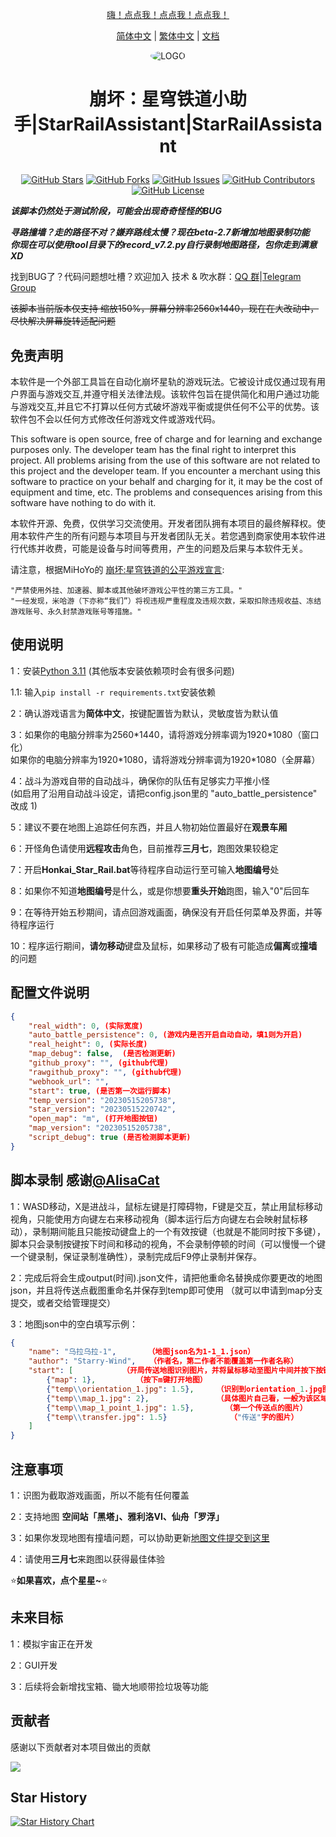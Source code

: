 <div align="center">

[嗨！点点我！点点我！点点我！ ](#使用说明)

[简体中文](README.md) | [繁体中文](README_CHT.md) | [文档](https://sra.stysqy.top)
 
<img alt="LOGO" src="../../blob/map/temp/love!.png" style="border-radius:50%">

<h1 align="center">

崩坏：星穹铁道小助手|StarRailAssistant|StarRailAssistant

</h1>
 
[![GitHub Stars](https://img.shields.io/github/stars/Starry-Wind/StarRailAssistant?style=flat-square)](https://github.com/Starry-Wind/StarRailAssistant/stargazers)
[![GitHub Forks](https://img.shields.io/github/forks/Starry-Wind/StarRailAssistant?style=flat-square)](https://github.com/Starry-Wind/StarRailAssistant/network)
[![GitHub Issues](https://img.shields.io/github/issues/Starry-Wind/StarRailAssistant?style=flat-square)](https://github.com/Starry-Wind/StarRailAssistant/issues)
[![GitHub Contributors](https://img.shields.io/github/contributors/Starry-Wind/StarRailAssistant?style=flat-square)](https://github.com/Starry-Wind/StarRailAssistant/graphs/contributors)
[![GitHub License](https://img.shields.io/github/license/Starry-Wind/StarRailAssistant?style=flat-square)](https://github.com/Starry-Wind/StarRailAssistant/blob/main/LICENSE)
</div>

*****该脚本仍然处于测试阶段，可能会出现奇奇怪怪的BUG*****

***寻路撞墙？走的路径不对？嫌弃路线太慢？现在beta-2.7新增加地图录制功能***<br>
***你现在可以使用tool目录下的record_v7.2.py自行录制地图路径，包你走到满意 XD***

找到BUG了？代码问题想吐槽？欢迎加入 技术 & 吹水群：[QQ 群](https://qm.qq.com/cgi-bin/qm/qr?k=xdCO46fHlVcY7D2L7elXzqcxL3nyTGnW&jump_from=webapi&authKey=uWZooQ2szv+nG/re7luCKn8LW1KibSb0vvi0FycA45Mglm5AGM1GP2iJ+SiWmDwg)|[Telegram Group](https://t.me/+yeQEhnuT9O41NDM1)<br>

~~该脚本当前版本仅支持 缩放150%，屏幕分辨率2560x1440，现在在大改动中，尽快解决屏幕旋转适配问题~~

## 免责声明
本软件是一个外部工具旨在自动化崩坏星轨的游戏玩法。它被设计成仅通过现有用户界面与游戏交互,并遵守相关法律法规。该软件包旨在提供简化和用户通过功能与游戏交互,并且它不打算以任何方式破坏游戏平衡或提供任何不公平的优势。该软件包不会以任何方式修改任何游戏文件或游戏代码。

This software is open source, free of charge and for learning and exchange purposes only. The developer team has the final right to interpret this project. All problems arising from the use of this software are not related to this project and the developer team. If you encounter a merchant using this software to practice on your behalf and charging for it, it may be the cost of equipment and time, etc. The problems and consequences arising from this software have nothing to do with it.

本软件开源、免费，仅供学习交流使用。开发者团队拥有本项目的最终解释权。使用本软件产生的所有问题与本项目与开发者团队无关。若您遇到商家使用本软件进行代练并收费，可能是设备与时间等费用，产生的问题及后果与本软件无关。


请注意，根据MiHoYo的 [崩坏:星穹铁道的公平游戏宣言](https://sr.mihoyo.com/news/111246?nav=news&type=notice):

    "严禁使用外挂、加速器、脚本或其他破坏游戏公平性的第三方工具。"
    "一经发现，米哈游（下亦称“我们”）将视违规严重程度及违规次数，采取扣除违规收益、冻结游戏账号、永久封禁游戏账号等措施。"

## 使用说明

1：安装[Python 3.11](https://www.microsoft.com/store/productId/9NRWMJP3717K) (其他版本安装依赖项时会有很多问题)

1.1: 输入`pip install -r requirements.txt`安装依赖

2：确认游戏语言为**简体中文**，按键配置皆为默认，灵敏度皆为默认值

3：如果你的电脑分辨率为2560\*1440，请将游戏分辨率调为1920\*1080（窗口化）<br>
   如果你的电脑分辨率为1920\*1080，请将游戏分辨率调为1920\*1080（全屏幕）
   
4：战斗为游戏自带的自动战斗，确保你的队伍有足够实力平推小怪<br>
   (如启用了沿用自动战斗设定，请把config.json里的 "auto_battle_persistence" 改成 1) 

5：建议不要在地图上追踪任何东西，并且人物初始位置最好在**观景车厢**

6：开怪角色请使用**远程攻击**角色，目前推荐**三月七**，跑图效果较稳定

7：开启**Honkai_Star_Rail.bat**等待程序自动运行至可输入**地图编号**处

8：如果你不知道**地图编号**是什么，或是你想要**重头开始**跑图，输入"0"后回车

9：在等待开始五秒期间，请点回游戏画面，确保没有开启任何菜单及界面，并等待程序运行

10：程序运行期间，**请勿移动**键盘及鼠标，如果移动了极有可能造成**偏离**或**撞墙**的问题

## 配置文件说明
```json
{
    "real_width": 0, (实际宽度)
    "auto_battle_persistence": 0, (游戏内是否开启自动自动，填1则为开启)
    "real_height": 0, (实际长度)
    "map_debug": false,  (是否检测更新)
    "github_proxy": "", (github代理)
    "rawgithub_proxy": "", (github代理)
    "webhook_url": "",
    "start": true, (是否第一次运行脚本)
    "temp_version": "20230515205738",
    "star_version": "20230515220742",
    "open_map": "m", (打开地图按钮)
    "map_version": "20230515205738",
    "script_debug": true (是否检测脚本更新)
}
```

## 脚本录制 感谢[@AlisaCat](https://github.com/AlisaCat-S)

1：WASD移动，X是进战斗，鼠标左键是打障碍物，F键是交互，禁止用鼠标移动视角，只能使用方向键左右来移动视角（脚本运行后方向键左右会映射鼠标移动），录制期间能且只能按动键盘上的一个有效按键（也就是不能同时按下多键），脚本只会录制按键按下时间和移动的视角，不会录制停顿的时间（可以慢慢一个键一个键录制，保证录制准确性），录制完成后F9停止录制并保存。

2：完成后将会生成output(时间).json文件，请把他重命名替换成你要更改的地图json，并且将传送点截图重命名并保存到temp即可使用 （就可以申请到map分支提交，或者交给管理提交）

3：地图json中的空白填写示例：
```json
{
    "name": "乌拉乌拉-1",       （地图json名为1-1_1.json）
    "author": "Starry-Wind",   （作者名，第二作者不能覆盖第一作者名称）
    "start": [           （开局传送地图识别图片，并将鼠标移动至图片中间并按下按键）
        {"map": 1},         （按下m键打开地图）
        {"temp\\orientation_1.jpg": 1.5},     （识别到orientation_1.jpg图片后，将鼠标移动至图片中间并按下按键）
        {"temp\\map_1.jpg": 2},               （具体图片自己看，一般为该区域名"乌拉乌拉"的地图文字）
        {"temp\\map_1_point_1.jpg": 1.5},       （第一个传送点的图片）
        {"temp\\transfer.jpg": 1.5}              （"传送"字的图片）
    ]
}
```
 
## 注意事项
 
1：识图为截取游戏画面，所以不能有任何覆盖
 
2：支持地图 **空间站「黑塔」、雅利洛VI、仙舟「罗浮」**

3：如果你发现地图有撞墙问题，可以协助更新[地图文件提交到这里](https://github.com/Starry-Wind/StarRailAssistant/tree/map)

4：请使用**三月七**来跑图以获得最佳体验

⭐**如果喜欢，点个星星~**⭐

## 未来目标

1：模拟宇宙正在开发

2：GUI开发

3：后续将会新增找宝箱、锄大地顺带捡垃圾等功能

## 贡献者

感谢以下贡献者对本项目做出的贡献

<a href="https://github.com/Starry-Wind/Honkai-Star-Rail/graphs/contributors">
  <img src="https://contrib.rocks/image?repo=Starry-Wind/Honkai-Star-Rail" />

</a>

## Star History

[![Star History Chart](https://api.star-history.com/svg?repos=Starry-Wind/Honkai-Star-Rail&type=Date)](https://star-history.com/#Starry-Wind/Honkai-Star-Rail&Date)
